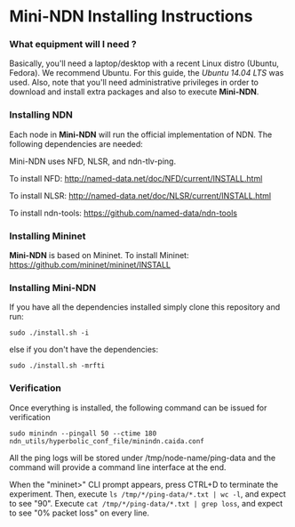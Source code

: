 Mini-NDN Installing Instructions
================================

### What equipment will I need ?

Basically, you'll need a laptop/desktop with a recent Linux distro (Ubuntu, Fedora).
We recommend Ubuntu. For this guide, the _Ubuntu 14.04 LTS_ was used.
Also, note that you'll need administrative privileges in order to download and install
extra packages and also to execute **Mini-NDN**.

### Installing NDN

Each node in **Mini-NDN** will run the official implementation of NDN. The following dependencies are needed:

Mini-NDN uses NFD, NLSR, and ndn-tlv-ping.

To install NFD:
http://named-data.net/doc/NFD/current/INSTALL.html

To install NLSR:
http://named-data.net/doc/NLSR/current/INSTALL.html

To install ndn-tools:
https://github.com/named-data/ndn-tools

### Installing Mininet

**Mini-NDN** is based on Mininet. To install Mininet:
https://github.com/mininet/mininet/INSTALL

### Installing **Mini-NDN**

If you have all the dependencies installed simply clone this repository and run:

    sudo ./install.sh -i

else if you don't have the dependencies:

    sudo ./install.sh -mrfti

### Verification

Once everything is installed, the following command can be issued for verification

    sudo minindn --pingall 50 --ctime 180 ndn_utils/hyperbolic_conf_file/minindn.caida.conf

All the ping logs will be stored under /tmp/node-name/ping-data and the command will provide a
command line interface at the end.

When the "mininet>" CLI prompt appears, press CTRL+D to terminate the experiment.
Then, execute `ls /tmp/*/ping-data/*.txt | wc -l`, and expect to see "90".
Execute `cat /tmp/*/ping-data/*.txt | grep loss`, and expect to see "0% packet loss" on every line.
